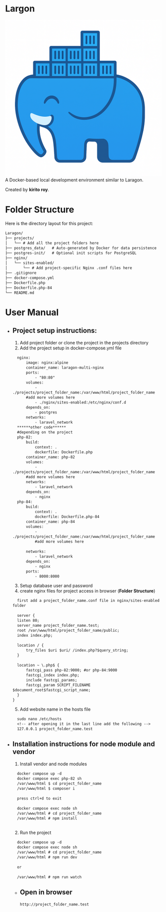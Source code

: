 # Largon
<img src="./20250919_1846_Docker Laragon Blend_remix_01k5h1sy7cfaps9576ttv4ve7h.png">
A Docker-based local development environment similar to Laragon.

Created by **kirito roy**.

# Folder Structure

Here is the directory layout for this project:

```text
Laragon/
├── projects/
│   └── # Add all the project folders here
├── postgres_data/   # Auto-generated by Docker for data persistence
├── postgres-init/   # Optional init scripts for PostgreSQL
├── nginx/
│   └── sites-enabled/
│       └── # Add project-specific Nginx .conf files here
├── .gitignore
├── docker-compose.yml
├── Dockerfile.php
├── Dockerfile.php-84
└── README.md
```

# User Manual

- ## Project setup instructions:

  1. Add project folder or clone the project in the projects directory
  2. Add the project setup in docker-compose.yml file

  ```
    nginx:
        image: nginx:alpine
        container_name: laragon-multi-nginx
        ports:
            - "80:80"
        volumes:
            - ./projects/project_folder_name:/var/www/html/project_folder_name
        #add more volumes here
            - ./nginx/sites-enabled:/etc/nginx/conf.d
        depends_on:
            - postgres
        networks:
            - laravel_network
    ******other code******
    #depending on the project
    php-82:
        build:
            context: .
            dockerfile: Dockerfile.php
        container_name: php-82
        volumes:
            - ./projects/project_folder_name:/var/www/html/project_folder_name
        #add more volumes here
        networks:
            - laravel_network
        depends_on:
            - nginx
    php-84:
        build:
            context: .
            dockerfile: Dockerfile.php-84
        container_name: php-84
        volumes:
            - ./projects/project_folder_name:/var/www/html/project_folder_name
            #add more volumes here

        networks:
            - laravel_network
        depends_on:
            - nginx
        ports:
            - 8000:8000

  ```

  3. Setup database user and password
  4. create nginx files for project access in browser
     (**Folder Structure**)

  ```
    first add a project_folder_name.conf file in nginx/sites-enabled folder

    server {
    listen 80;
    server_name project_folder_name.test;
    root /var/www/html/project_folder_name/public;
    index index.php;

    location / {
        try_files $uri $uri/ /index.php?$query_string;
    }

    location ~ \.php$ {
        fastcgi_pass php-82:9000; #or php-84:9000
        fastcgi_index index.php;
        include fastcgi_params;
        fastcgi_param SCRIPT_FILENAME $document_root$fastcgi_script_name;
    }
  }

  ```

  5. Add website name in the hosts file

  ```
    sudo nano /etc/hosts
    <!-- after opening it in the last line add the following -->
    127.0.0.1 project_folder_name.test

  ```

- ## Installation instructions for node module and vendor

  1. Install vendor and node modules

  ```
    docker compose up -d
    docker compose exec php-82 sh
    /var/www/html $ cd project_folder_name
    /var/www/html $ composer i

    press ctrl+d to exit

    docker compose exec node sh
    /var/www/html # cd project_folder_name
    /var/www/html # npm install


  ```

  2. Run the project

  ```
    docker compose up -d
    docker compose exec node sh
    /var/www/html # cd project_folder_name
    /var/www/html # npm run dev

    or

    /var/www/html # npm run watch

  ```

  - ## Open in browser

    ```
    http://project_folder_name.test


    ```
